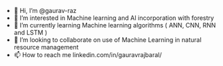 - 👋 Hi, I’m @gaurav-raz
- 👀 I’m interested in Machine learning and AI incorporation with forestry
- 🌱 I’m currently learning Machine learning algorithms ( ANN, CNN, RNN and LSTM )
- 💞️ I’m looking to collaborate on use of Machine Learning in natural resource management
- 📫 How to reach me linkedin.com/in/gauravrajbaral/

<!---
gaurav-raz/gaurav-raz is a ✨ special ✨ repository because its `README.md` (this file) appears on your GitHub profile.
You can click the Preview link to take a look at your changes.
--->
